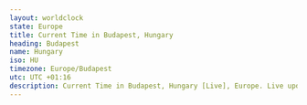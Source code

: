 ```yaml
---
layout: worldclock
state: Europe
title: Current Time in Budapest, Hungary
heading: Budapest
name: Hungary
iso: HU
timezone: Europe/Budapest
utc: UTC +01:16
description: Current Time in Budapest, Hungary [Live], Europe. Live update now time in Budapest, timezone Europe/Budapest, UTC +01:16, Country ISO code & Current Local Time.
---
```



